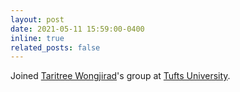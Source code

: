 ```yaml
---
layout: post
date: 2021-05-11 15:59:00-0400
inline: true
related_posts: false
---
```


Joined [Taritree Wongjirad](https://as.tufts.edu/physics/people/faculty/taritree-wongjirad)'s group at [Tufts University](https://www.tufts.edu/).
